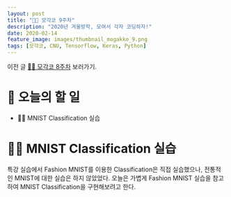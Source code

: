 ```yaml
---
layout: post
title: "🧑‍💻 모각코 9주차"
description: "2020년 겨울방학, 모여서 각자 코딩하자!"
date: 2020-02-14
feature_image: images/thumbnail_mogakko_9.png
tags: [모각코, CNU, Tensorflow, Keras, Python]
---
```


이전 글 [🧑‍💻 모각코 8주차](https://yabby1997.github.io/mogakko_8) 보러가기.

# 👀 오늘의 할 일
- 🧑‍💻 MNIST Classification 실습

# 🧑‍💻 MNIST Classification 실습
특강 실습에서 Fashion MNIST를 이용한 Classification은 직접 실습했으나, 전통적인 MNIST에 대한 실습은 하지 않았었다. 오늘은 가볍게 Fashion MNIST 실습을 참고하여 MNIST Classification을 구현해보려고 한다. 

